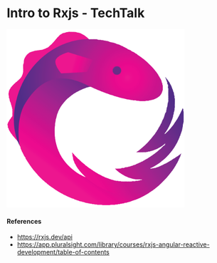 # Intro to Rxjs - TechTalk

<img src="/images/rxjs.png" width="400" height="400">

#### References
- https://rxjs.dev/api
- https://app.pluralsight.com/library/courses/rxjs-angular-reactive-development/table-of-contents


